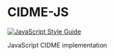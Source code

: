 # CIDME-JS

[![JavaScript Style Guide](https://img.shields.io/badge/code_style-standard-brightgreen.svg)](https://standardjs.com)

JavaScript CIDME implementation
